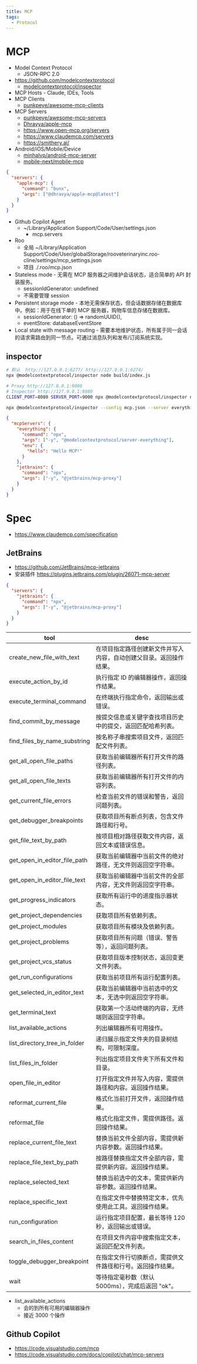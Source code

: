 ```yaml
---
title: MCP
tags:
  - Protocol
---
```


# MCP

- Model Context Protocol
  - JSON-RPC 2.0
- https://github.com/modelcontextprotocol
  - [modelcontextprotocol/inspector](https://github.com/modelcontextprotocol/inspector)
- MCP Hosts - Claude, IDEs, Tools
- MCP Clients
  - [punkpeye/awesome-mcp-clients](https://github.com/punkpeye/awesome-mcp-clients)
- MCP Servers
  - [punkpeye/awesome-mcp-servers](https://github.com/punkpeye/awesome-mcp-servers)
  - [Dhravya/apple-mcp](https://github.com/Dhravya/apple-mcp)
  - https://www.open-mcp.org/servers
  - https://www.claudemcp.com/servers
  - https://smithery.ai/
- Android/iOS/Mobile/Device
  - [minhalvp/android-mcp-server](https://github.com/minhalvp/android-mcp-server)
  - [mobile-next/mobile-mcp](https://github.com/mobile-next/mobile-mcp)

```json
{
  "servers": {
    "apple-mcp": {
      "command": "bunx",
      "args": ["@dhravya/apple-mcp@latest"]
    }
  }
}
```

- Github Copilot Agent
  - ~/Library/Application Support/Code/User/settings.json
    - mcp.servers
- Roo
  - 全局 ~/Library/Application Support/Code/User/globalStorage/rooveterinaryinc.roo-cline/settings/mcp_settings.json
  - 项目 ./.roo/mcp.json
- Stateless mode - 无需在 MCP 服务器之间维护会话状态，适合简单的 API 封装服务。
  - sessionIdGenerator: undefined
  - 不需要管理 session
- Persistent storage mode - 本地无需保存状态，但会话数据存储在数据库中。例如：用于在线下单的 MCP 服务器，购物车信息存储在数据库。
  - sessionIdGenerator: () => randomUUID(),
  - eventStore: databaseEventStore
- Local state with message routing - 需要本地维护状态，所有属于同一会话的请求需路由到同一节点。可通过消息队列和发布/订阅系统实现。

## inspector

```bash
# 默认  http://127.0.0.1:6277/ http://127.0.0.1:6274/
npx @modelcontextprotocol/inspector node build/index.js

# Proxy http://127.0.0.1:9000
# Inspector http://127.0.0.1:8080
CLIENT_PORT=8080 SERVER_PORT=9000 npx @modelcontextprotocol/inspector node build/index.js

npx @modelcontextprotocol/inspector --config mcp.json --server everything
```

```json title="mcp.json"
{
  "mcpServers": {
    "everything": {
      "command": "npx",
      "args": ["-y", "@modelcontextprotocol/server-everything"],
      "env": {
        "hello": "Hello MCP!"
      }
    },
    "jetbrains": {
      "command": "npx",
      "args": ["-y", "@jetbrains/mcp-proxy"]
    }
  }
}
```

# Spec

- https://www.claudemcp.com/specification

## JetBrains

- https://github.com/JetBrains/mcp-jetbrains
- 安装插件 https://plugins.jetbrains.com/plugin/26071-mcp-server

```json
{
  "servers": {
    "jetbrains": {
      "command": "npx",
      "args": ["-y", "@jetbrains/mcp-proxy"]
    }
  }
}
```

<!--
document.querySelector('#radix-\\:rv\\:-content-tools > div > div:nth-child(1) > div:nth-child(2) > div')
copy(Array.from($0.querySelectorAll('&>div span:nth-child(1)')).map(v=>[v.innerText,v.nextElementSibling.innerText].join('|')).join('\n'))
-->

| tool                          | desc                                                               |
| ----------------------------- | ------------------------------------------------------------------ |
| create_new_file_with_text     | 在项目指定路径创建新文件并写入内容，自动创建父目录。返回操作结果。 |
| execute_action_by_id          | 执行指定 ID 的编辑器操作，返回操作结果。                           |
| execute_terminal_command      | 在终端执行指定命令，返回输出或错误。                               |
| find_commit_by_message        | 按提交信息或关键字查找项目历史中的提交，返回匹配哈希列表。         |
| find_files_by_name_substring  | 按名称子串搜索项目文件，返回匹配文件列表。                         |
| get_all_open_file_paths       | 获取当前编辑器所有打开文件的路径列表。                             |
| get_all_open_file_texts       | 获取当前编辑器所有打开文件的内容列表。                             |
| get_current_file_errors       | 检查当前文件的错误和警告，返回问题列表。                           |
| get_debugger_breakpoints      | 获取项目所有断点列表，包含文件路径和行号。                         |
| get_file_text_by_path         | 按项目相对路径获取文件内容，返回文本或错误信息。                   |
| get_open_in_editor_file_path  | 获取当前编辑器中当前文件的绝对路径，无文件则返回空字符串。         |
| get_open_in_editor_file_text  | 获取当前编辑器中当前文件的全部内容，无文件则返回空字符串。         |
| get_progress_indicators       | 获取所有运行中的进度指示器状态。                                   |
| get_project_dependencies      | 获取项目所有依赖列表。                                             |
| get_project_modules           | 获取项目所有模块及依赖列表。                                       |
| get_project_problems          | 获取项目所有问题（错误、警告等），返回问题列表。                   |
| get_project_vcs_status        | 获取项目版本控制状态，返回变更文件列表。                           |
| get_run_configurations        | 获取当前项目所有运行配置列表。                                     |
| get_selected_in_editor_text   | 获取当前编辑器中当前选中的文本，无选中则返回空字符串。             |
| get_terminal_text             | 获取第一个活动终端的内容，无终端则返回空字符串。                   |
| list_available_actions        | 列出编辑器所有可用操作。                                           |
| list_directory_tree_in_folder | 递归展示指定文件夹的目录树结构，可限制深度。                       |
| list_files_in_folder          | 列出指定项目文件夹下所有文件和目录。                               |
| open_file_in_editor           | 打开指定文件并写入内容，需提供路径和内容。返回操作结果。           |
| reformat_current_file         | 格式化当前打开文件，返回操作结果。                                 |
| reformat_file                 | 格式化指定文件，需提供路径。返回操作结果。                         |
| replace_current_file_text     | 替换当前文件全部内容，需提供新内容参数。返回操作结果。             |
| replace_file_text_by_path     | 按路径替换指定文件全部内容，需提供新内容。返回操作结果。           |
| replace_selected_text         | 替换当前选中的文本，需提供新内容参数。返回操作结果。               |
| replace_specific_text         | 在指定文件中替换特定文本，优先使用此工具。返回操作结果。           |
| run_configuration             | 运行指定项目配置，最长等待 120 秒，返回输出或错误。                |
| search_in_files_content       | 在项目文件内容中搜索指定文本，返回匹配文件列表。                   |
| toggle_debugger_breakpoint    | 在指定文件行切换断点，需提供文件路径和行号。返回操作结果。         |
| wait                          | 等待指定毫秒数（默认 5000ms），完成后返回 "ok"。                   |

- list_available_actions
  - 会的到所有可用的编辑器操作
  - 接近 3000 个操作

## Github Copilot

- https://code.visualstudio.com/mcp
- https://code.visualstudio.com/docs/copilot/chat/mcp-servers
